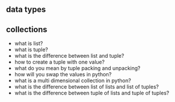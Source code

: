 ## data types

## collections

- what is list?
- what is tuple?
- what is the difference between list and tuple?
- how to create a tuple with one value?
- what do you mean by tuple packing and unpacking?
- how will you swap the values in python?
- what is a multi dimensional collection in python?
- what is the difference between list of lists and list of tuples?
- what is the difference between tuple of lists and tuple of tuples?
